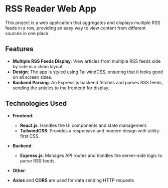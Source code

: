# RSS Reader Web App

This project is a web application that aggregates and displays multiple RSS feeds in a row, providing an easy way to view content from different sources in one place.

## Features

- **Multiple RSS Feeds Display**: View articles from multiple RSS feeds side by side in a clean layout.
- **Design**: The app is styled using TailwindCSS, ensuring that it looks good on all screen sizes.
- **Backend Parsing**: An Express.js backend fetches and parses RSS feeds, sending the articles to the frontend for display.

## Technologies Used

- **Frontend**: 
  - **React.js**: Handles the UI components and state management.
  - **TailwindCSS**: Provides a responsive and modern design with utility-first CSS.
  
- **Backend**:
  - **Express.js**: Manages API routes and handles the server-side logic to parse RSS feeds.
- **Other**:
-   **Axios** and **CORS** are used for data sending HTTP requests
